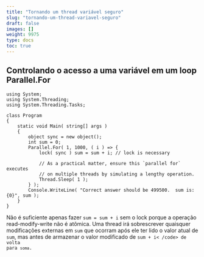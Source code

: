 ```yaml
---
title: "Tornando um thread variável seguro"
slug: "tornando-um-thread-variavel-seguro"
draft: false
images: []
weight: 9975
type: docs
toc: true
---
```


## Controlando o acesso a uma variável em um loop Parallel.For
    using System;
    using System.Threading;
    using System.Threading.Tasks;
    
    class Program
    {
        static void Main( string[] args )
        {
            object sync = new object();
            int sum = 0;
            Parallel.For( 1, 1000, ( i ) => {
                lock( sync ) sum = sum + i; // lock is necessary
    
                // As a practical matter, ensure this `parallel for` executes
                // on multiple threads by simulating a lengthy operation.
                Thread.Sleep( 1 );
            } );
            Console.WriteLine( "Correct answer should be 499500.  sum is: {0}", sum );
        }
    }

Não é suficiente apenas fazer <code>sum = sum + i</code> sem o lock porque a operação read-modify-write não é atômica. Uma thread irá sobrescrever quaisquer modificações externas em <code>sum</code> que ocorram após ele ter lido o valor atual de <code>sum</code>, mas antes de armazenar o valor modificado de <code>sum + i< /code> de volta para <code>soma</code>.

